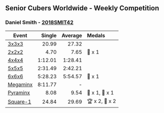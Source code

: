 ## Senior Cubers Worldwide - Weekly Competition
### Daniel Smith - [2018SMIT42](https://www.worldcubeassociation.org/persons/2018SMIT42)

| Event | Single | Average | Medals |
| -- | --: | --: | :-- |
| [3x3x3](daniel_smith/333.md) | 20.99 | 27.32 |  |
| [2x2x2](daniel_smith/222.md) | 4.70 | 7.65 | 🥉 x 1 |
| [4x4x4](daniel_smith/444.md) | 1:12.01 | 1:28.41 |  |
| [5x5x5](daniel_smith/555.md) | 2:31.49 | 2:42.21 |  |
| [6x6x6](daniel_smith/666.md) | 5:28.23 | 5:54.57 | 🥈 x 1 |
| [Megaminx](daniel_smith/minx.md) | 8:11.77 | - |  |
| [Pyraminx](daniel_smith/pyram.md) | 8.08 | 9.54 | 🥈 x 1, 🥉 x 1 |
| [Square-1](daniel_smith/sq1.md) | 24.84 | 29.69 | 🏆 x 2, 🥇 x 2 |

<!-- Global site tag (gtag.js) - Google Analytics -->
<script async src="https://www.googletagmanager.com/gtag/js?id=UA-86348435-3"></script>
<script>window.dataLayer = window.dataLayer || []; function gtag() {dataLayer.push(arguments);} gtag('js', new Date()); gtag('config', 'UA-86348435-3');</script>
